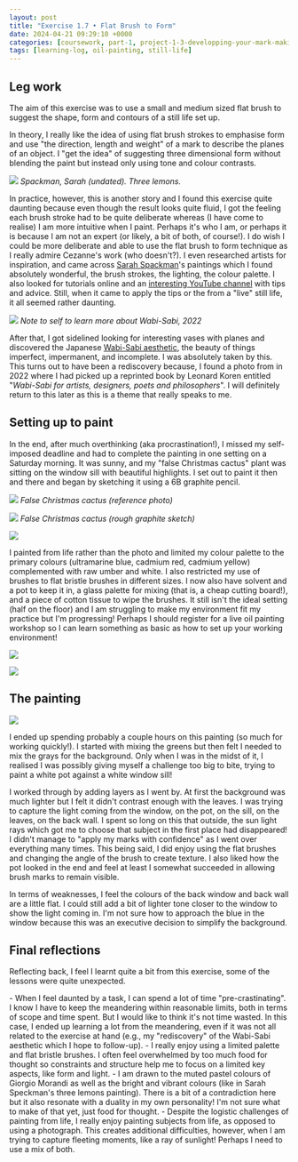 ```yaml
---
layout: post
title: "Exercise 1.7 • Flat Brush to Form"
date: 2024-04-21 09:29:10 +0000
categories: [coursework, part-1, project-1-3-developping-your-mark-making]
tags: [learning-log, oil-painting, still-life]
---
```


## Leg work
<!-- /wp:heading --><!-- wp:paragraph -->

The aim of this exercise was to use a small and medium sized flat brush to suggest the shape, form and contours of a still life set up.

<!-- /wp:paragraph --><!-- wp:paragraph -->

In theory, I really like the idea of using flat brush strokes to emphasise form and use "the direction, length and weight" of a mark to describe the planes of an object. I "get the idea" of suggesting three dimensional form without blending the paint but instead only using tone and colour contrasts.

<!-- /wp:paragraph --><!-- wp:image {"width":"411px","height":"315px","sizeSlug":"large","align":"left"} -->
![](https://static.wixstatic.com/media/65125b_739ee6d026fa4c1f9abf04c38377da09~mv2.jpeg/v1/fit/w_3024,h_1890,q_90/65125b_739ee6d026fa4c1f9abf04c38377da09~mv2.webp)
_Spackman, Sarah (undated). Three lemons._
<!-- /wp:image --><!-- wp:paragraph -->

In practice, however, this is another story and I found this exercise quite daunting because even though the result looks quite fluid, I got the feeling each brush stroke had to be quite deliberate whereas (I have come to realise) I am more intuitive when I paint. Perhaps it's who I am, or perhaps it is because I am not an expert (or likely, a bit of both, of course!). I do wish I could be more deliberate and able to use the flat brush to form technique as I really admire Cezanne's work (who doesn't?). I even researched artists for inspiration, and came across [Sarah Spackman](https://www.sarahspackman.com)'s paintings which I found absolutely wonderful, the brush strokes, the lighting, the colour palette. I also looked for tutorials online and an [interesting YouTube channel](https://www.youtube.com/watch?v=q6Fh07zQ2KU&t=93s) with tips and advice. Still, when it came to apply the tips or the from a "live" still life, it all seemed rather daunting.

<!-- /wp:paragraph --><!-- wp:image {"id":723,"width":"313px","height":"417px","sizeSlug":"full","linkDestination":"none","align":"right"} -->
![](https://spaces.oca.ac.uk/gaellelog/wp-content/uploads/sites/5355/2024/04/IMG_7174-scaled.jpeg)
_Note to self to learn more about Wabi-Sabi, 2022_
<!-- /wp:image --><!-- wp:paragraph -->

After that, I got sidelined looking for interesting vases with planes and discovered the Japanese [Wabi-Sabi aesthetic](https://en.wikipedia.org/wiki/Wabi-sabi), the beauty of things imperfect, impermanent, and incomplete. I was absolutely taken by this. This turns out to have been a rediscovery because, I found a photo from in 2022 where I had picked up a reprinted book by Leonard Koren entitled "_Wabi-Sabi for artists, designers, poets and philosophers_". I will definitely return to this later as this is a theme that really speaks to me.

<!-- /wp:paragraph --><!-- wp:heading -->
## Setting up to paint
<!-- /wp:heading --><!-- wp:paragraph -->

In the end, after much overthinking (aka procrastination!), I missed my self-imposed deadline and had to complete the painting in one setting on a Saturday morning. It was sunny, and my "false Christmas cactus" plant was sitting on the window sill with beautiful highlights. I set out to paint it then and there and began by sketching it using a 6B graphite pencil.

<!-- /wp:paragraph --><!-- wp:columns -->
<!-- wp:column -->
<!-- wp:image {"id":724,"sizeSlug":"full","linkDestination":"none"} -->
![](https://spaces.oca.ac.uk/gaellelog/wp-content/uploads/sites/5355/2024/04/IMG_4213-scaled.jpeg)
_False Christmas cactus (reference photo)_
<!-- /wp:image -->
<!-- /wp:column --><!-- wp:column -->
<!-- wp:image {"id":725,"sizeSlug":"full","linkDestination":"none"} -->
![](https://spaces.oca.ac.uk/gaellelog/wp-content/uploads/sites/5355/2024/04/IMG_4216-scaled.jpeg)
_False Christmas cactus (rough graphite sketch)_
<!-- /wp:image -->
<!-- /wp:column -->
<!-- /wp:columns --><!-- wp:image {"id":729,"width":"307px","height":"230px","sizeSlug":"full","linkDestination":"none","align":"left","style":{"color":{"duotone":"unset"}}} -->
![](https://spaces.oca.ac.uk/gaellelog/wp-content/uploads/sites/5355/2024/04/IMG_4224-scaled.jpeg)
<!-- /wp:image --><!-- wp:paragraph -->

I painted from life rather than the photo and limited my colour palette to the primary colours (ultramarine blue, cadmium red, cadmium yellow) complemented with raw umber and white. I also restricted my use of brushes to flat bristle brushes in different sizes. I now also have solvent and a pot to keep it in, a glass palette for mixing (that is, a cheap cutting board!), and a piece of cotton tissue to wipe the brushes. It still isn't the ideal setting (half on the floor) and I am struggling to make my environment fit my practice but I'm progressing! Perhaps I should register for a live oil painting workshop so I can learn something as basic as how to set up your working environment!

<!-- /wp:paragraph --><!-- wp:columns -->
<!-- wp:column -->
<!-- wp:image {"id":727,"sizeSlug":"full","linkDestination":"none"} -->
![](https://spaces.oca.ac.uk/gaellelog/wp-content/uploads/sites/5355/2024/04/IMG_4227-scaled.jpeg)
<!-- /wp:image -->
<!-- /wp:column --><!-- wp:column -->
<!-- wp:image {"id":728,"sizeSlug":"full","linkDestination":"none"} -->
![](https://spaces.oca.ac.uk/gaellelog/wp-content/uploads/sites/5355/2024/04/IMG_4225-scaled.jpeg)
<!-- /wp:image -->
<!-- /wp:column -->
<!-- /wp:columns --><!-- wp:heading -->
## The painting
<!-- /wp:heading --><!-- wp:image {"id":730,"sizeSlug":"full","linkDestination":"media"} -->
[![](https://spaces.oca.ac.uk/gaellelog/wp-content/uploads/sites/5355/2024/04/Photo_2024-04-20_131354-scaled.jpg)](https://spaces.oca.ac.uk/gaellelog/wp-content/uploads/sites/5355/2024/04/Photo_2024-04-20_131354-scaled.jpg)
<!-- /wp:image --><!-- wp:paragraph -->

I ended up spending probably a couple hours on this painting (so much for working quickly!). I started with mixing the greens but then felt I needed to mix the grays for the background. Only when I was in the midst of it, I realised I was possibly giving myself a challenge too big to bite, trying to paint a white pot against a white window sill!

<!-- /wp:paragraph --><!-- wp:paragraph -->

I worked through by adding layers as I went by. At first the background was much lighter but I felt it didn't contrast enough with the leaves. I was trying to capture the light coming from the window, on the pot, on the sill, on the leaves, on the back wall. I spent so long on this that outside, the sun light rays which got me to choose that subject in the first place had disappeared! I didn't manage to "apply my marks with confidence" as I went over everything many times. This being said, I did enjoy using the flat brushes and changing the angle of the brush to create texture. I also liked how the pot looked in the end and feel at least I somewhat succeeded in allowing brush marks to remain visible.

<!-- /wp:paragraph --><!-- wp:paragraph -->

In terms of weaknesses, I feel the colours of the back window and back wall are a little flat. I could still add a bit of lighter tone closer to the window to show the light coming in. I'm not sure how to approach the blue in the window because this was an executive decision to simplify the background.

<!-- /wp:paragraph --><!-- wp:heading -->
## Final reflections
<!-- /wp:heading --><!-- wp:paragraph -->

Reflecting back, I feel I learnt quite a bit from this exercise, some of the lessons were quite unexpected.

<!-- /wp:paragraph --><!-- wp:list -->
<!-- wp:list-item -->- When I feel daunted by a task, I can spend a lot of time "pre-crastinating". I know I have to keep the meandering within reasonable limits, both in terms of scope and time spent. But I would like to think it's not time wasted. In this case, I ended up learning a lot from the meandering, even if it was not all related to the exercise at hand (e.g., my "rediscovery" of the Wabi-Sabi aesthetic which I hope to follow-up).
<!-- /wp:list-item --><!-- wp:list-item -->- I really enjoy using a limited palette and flat bristle brushes. I often feel overwhelmed by too much food for thought so constraints and structure help me to focus on a limited key aspects, like form and light. 
<!-- /wp:list-item --><!-- wp:list-item -->- I am drawn to the muted pastel colours of Giorgio Morandi as well as the bright and vibrant colours (like in Sarah Speckman's three lemons painting). There is a bit of a contradiction here but it also resonate with a duality in my own personality! I'm not sure what to make of that yet, just food for thought.
<!-- /wp:list-item --><!-- wp:list-item -->- Despite the logistic challenges of painting from life, I really enjoy painting subjects from life, as opposed to using a photograph. This creates additional difficulties, however, when I am trying to capture fleeting moments, like a ray of sunlight! Perhaps I need to use a mix of both.
<!-- /wp:list-item -->
<!-- /wp:list --><!-- wp:paragraph -->

<!-- /wp:paragraph -->